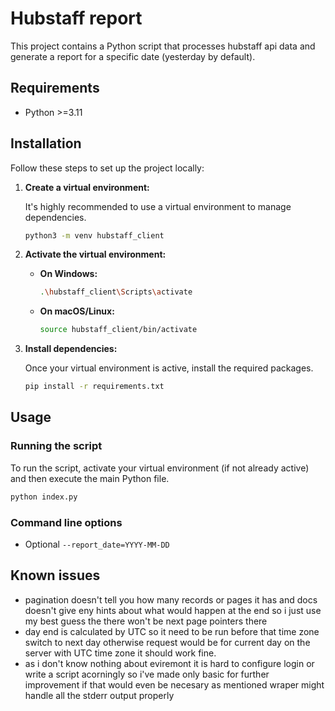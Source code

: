 # Hubstaff report

This project contains a Python script that processes hubstaff api data and generate a report for a specific date (yesterday by default).

## Requirements

* Python >=3.11

## Installation

Follow these steps to set up the project locally:


1.  **Create a virtual environment:**

    It's highly recommended to use a virtual environment to manage dependencies.

    ```bash
    python3 -m venv hubstaff_client
    ```

2.  **Activate the virtual environment:**

    * **On Windows:**

        ```bash
        .\hubstaff_client\Scripts\activate
        ```

    * **On macOS/Linux:**

        ```bash
        source hubstaff_client/bin/activate
        ```

3.  **Install dependencies:**

    Once your virtual environment is active, install the required packages.

    ```bash
    pip install -r requirements.txt
    ```

## Usage

### Running the script

To run the script, activate your virtual environment (if not already active) and then execute the main Python file.

```bash
python index.py
```

### Command line options

* Optional ```--report_date=YYYY-MM-DD```

## Known issues

* pagination doesn't tell you how many records or pages it has and docs doesn't give eny hints about what would happen at the end so i just use my best guess the there won't be next page pointers there
* day end is calculated by UTC so it need to be run before that time zone switch to next day otherwise request would be for current day on the server with UTC time zone it should work fine. 
* as i don't know nothing about eviremont it is hard to configure login or write a script acorningly so i've made only basic for further improvement if that would even be necesary as mentioned wraper might handle all the stderr output properly
